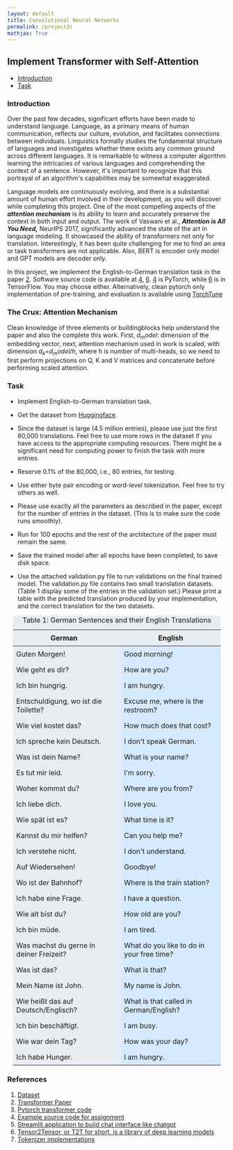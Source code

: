 ```yaml
---
layout: default
title: Convolutional Neural Networks
permalink: /project3/
mathjax: True
---
```



## Implement Transformer with Self-Attention
- [Introduction](#introduction)
- [Task](#task)
### Introduction
Over the past few decades, significant efforts have been made to understand language. Language, as a primary means of human communication, reflects our culture, evolution, and facilitates connections between individuals. Linguistics formally studies the fundamental structure of languages and investigates whether there exists any common ground across different languages.  It is remarkable to witness a computer algorithm learning the intricacies of various languages and comprehending the context of a sentence. However, it's important to recognize that this portrayal of an algorithm's capabilities may be somewhat exaggerated.

 Language models are continuously evolving, and there is a substantial amount of human effort involved in their development, as you will discover while completing this project. One of the most compelling aspects of the <strong><i>**attention mechanism**</i></strong> is its ability to learn and accurately preserve the context in both input and output. 
The work of Vaswani et al., <strong><i>**Attention is All You Need**,</i></strong> NeurIPS 2017, significantly advanced the state of the art in language modeling.
It showcased the ability of transformers not only for translation. Interestingly, it has been quite challenging for me to find an area or task transformers are not applicable. Also, BERT is encoder only model and GPT models are decoder only.

In this project, we implement the English-to-German translation task in the
paper [2](https://arxiv.org/abs/1706.03762). Software source code is available at [4](https://github.com/brandokoch/attention-is-all-you-need-paper/tree/master), [6](https://github.com/tensorflow/tensor2tensor/blob/master/tensor2tensor/notebooks/Transformer_translate.ipynb). [4](https://github.com/brandokoch/attention-is-all-you-need-paper/tree/master) is PyTorch, while [6](https://github.com/tensorflow/tensor2tensor/blob/master/tensor2tensor/notebooks/Transformer_translate.ipynb) is in
TensorFlow. You may choose either. Alternatively, clean pytorch only implementation of pre-training, and evaluation is
available using [TorchTune](https://github.com/pytorch/torchtune)


### The Crux: Attention Mechanism

Clean knowledge of three elements or buildingblocks help understand the paper and also the complete this  work. First, $d_model$: dimension of the embedding vector, next, attention mechanism used in work is scaled, with dimension $d_k$=$d_model/h$, where h is number of multi-heads, so we need to first perform projections on Q, K and V matrices and concatenate before performing scaled attention. 



### Task
- Implement English-to-German translation task.

 - Get the dataset from [Huggingface](https://huggingface.co/datasets/wmt/wmt14).

- Since the dataset is large (4.5 million entries), please use just the first 80,000 translations. 
  Feel free to use more rows in the dataset if you have access to the appropriate computing resources. 
There might be a significant need for computing power to finish the task with more entries. 

- Reserve 0.1$\%$ of the 80,000, i.e., 80 entries, for testing.
- Use either byte pair encoding or word-level tokenization. Feel free to try others as well.

- Please use exactly all the parameters as described in the paper, except for the number of entries in the dataset. (This is to make sure the code runs smoothly).
    
- Run for 100 epochs and the rest of the architecture of the paper must remain the same. 

- Save the trained model after all epochs have been completed, to save disk space.
- Use the attached validation.py file to run validations on the final trained model. The validation.py file contains two small translation datasets. 
   (Table 1 display some of the entries in the validation set.) Please print a table with the predicted translation produced by your implementation, and the correct translation for the two datasets. 


<style>
 
  table {
    width: 95%;
    background-color: #e8edf1; /* Background color added here */
    margin-left: auto; /* Center table with automatic left margin */
    margin-right: auto; /* Center table with automatic right margin */
    margin-top: 10px; /* Optional: Adds top margin for spacing */
    margin-bottom: 10px; /* Optional: Adds bottom margin for spacing */
  }
  th, td {
    padding: 8px;
  }
  th:first-child, td:first-child {
    padding-right: 20px; /* Increase right padding of the first column */
  }
  td:nth-child(2) {
    background-color: #d6eaff; /* New background color for the second column */
  }
</style>

<table>
  <caption>Table 1: German Sentences and their English Translations</caption>
  <thead>
    <tr>
      <th>German</th>
      <th>English</th>
    </tr>
  </thead>
  <tbody>
    <tr>
      <td>Guten Morgen!</td>
      <td>Good morning!</td>
    </tr>
    <tr>
      <td>Wie geht es dir?</td>
      <td>How are you?</td>
    </tr>
    <tr>
      <td>Ich bin hungrig.</td>
      <td>I am hungry.</td>
    </tr>
    <tr>
      <td>Entschuldigung, wo ist die Toilette?</td>
      <td>Excuse me, where is the restroom?</td>
    </tr>
    <tr>
      <td>Wie viel kostet das?</td>
      <td>How much does that cost?</td>
    </tr>
    <tr>
      <td>Ich spreche kein Deutsch.</td>
      <td>I don't speak German.</td>
    </tr>
    <tr>
      <td>Was ist dein Name?</td>
      <td>What is your name?</td>
    </tr>
    <tr>
      <td>Es tut mir leid.</td>
      <td>I'm sorry.</td>
    </tr>
    <tr>
      <td>Woher kommst du?</td>
      <td>Where are you from?</td>
    </tr>
    <tr>
      <td>Ich liebe dich.</td>
      <td>I love you.</td>
    </tr>
    <tr>
      <td>Wie spät ist es?</td>
      <td>What time is it?</td>
    </tr>
    <tr>
      <td>Kannst du mir helfen?</td>
      <td>Can you help me?</td>
    </tr>
    <tr>
      <td>Ich verstehe nicht.</td>
      <td>I don't understand.</td>
    </tr>
    <tr>
      <td>Auf Wiedersehen!</td>
      <td>Goodbye!</td>
    </tr>
    <tr>
      <td>Wo ist der Bahnhof?</td>
      <td>Where is the train station?</td>
    </tr>
    <tr>
      <td>Ich habe eine Frage.</td>
      <td>I have a question.</td>
    </tr>
    <tr>
      <td>Wie alt bist du?</td>
      <td>How old are you?</td>
    </tr>
    <tr>
      <td>Ich bin müde.</td>
      <td>I am tired.</td>
    </tr>
    <tr>
      <td>Was machst du gerne in deiner Freizeit?</td>
      <td>What do you like to do in your free time?</td>
    </tr>
    <tr>
      <td>Was ist das?</td>
      <td>What is that?</td>
    </tr>
    <tr>
      <td>Mein Name ist John.</td>
      <td>My name is John.</td>
    </tr>
    <tr>
      <td>Wie heißt das auf Deutsch/Englisch?</td>
      <td>What is that called in German/English?</td>
    </tr>
    <tr>
      <td>Ich bin beschäftigt.</td>
      <td>I am busy.</td>
    </tr>
    <tr>
      <td>Wie war dein Tag?</td>
      <td>How was your day?</td>
    </tr>
    <tr>
      <td>Ich habe Hunger.</td>
      <td>I am hungry.</td>
    </tr>
  </tbody>
</table>


### References

1. [Dataset](https://huggingface.co/datasets/wmt/wmt14)
2. [Transformer Paper](https://arxiv.org/abs/1706.03762)
3. [Pytorch transformer code](https://pytorch.org/tutorials/beginner/transformer_tutorial.html)
4. [Example source code for assignment](https://github.com/brandokoch/attention-is-all-you-need-paper/tree/master)
5. [Streamlit application to build chat interface like chatgpt](https://docs.streamlit.io/get-started/tutorials/create-an-app)
6. [Tensor2Tensor, or T2T for short, is a library of deep learning models ](https://github.com/tensorflow/tensor2tensor/blob/master/tensor2tensor/notebooks/Transformer_translate.ipynb)
7. [Tokenizer implementations](https://huggingface.co/learn/nlp-course/en/chapter6/8)

<br>
<br>
